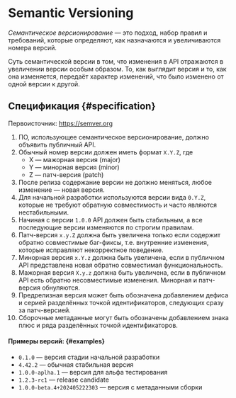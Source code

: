 # Semantic Versioning

<dfn>Семантическое версионирование</dfn> — это подход, набор правил и
требований, которые определяют, как назначаются и увеличиваются номера версий.

Суть семантической версии в том, что изменения в API отражаются в увеличении
версии особым образом. То, как выглядит версия и то, как она изменяется,
передаёт характер изменений, что было изменено от одной версии к другой.

## Спецификация {#specification}

Первоисточник: https://semver.org

1. ПО, использующее семантическое версионирование, должно объявить
   публичный API.
2. Обычный номер версии должен иметь формат `X.Y.Z`, где
    + X — мажорная версия (major)
    + Y — минорная версия (minor)
    + Z — патч-версия     (patch)
3. После релиза содержание версии не должно меняться, любое изменение —
   новая версия.
4. Для начальной разработки используются версии вида `0.Y.Z`, которые
   не требуют обратную совместимость и часто являются нестабильными.
5. Начиная с версии `1.0.0` API должен быть стабильным, а все последующие
   версии изменяются по строгим правилам.
6. Патч-версия `x.y.Z` должна быть увеличена только если содержит обратно
   совместимые баг-фиксы, т.е. внутренние изменения, которые исправляют
   некорректное поведение.
7. Минорная версия `x.Y.z` должна быть увеличена, если в публичном API
   представлена новая обратно совместимая функциональность.
8. Мажорная версия `X.y.z` должна быть увеличена, если в публичном API есть
   обратно несовместимые изменения. Минорная и патч-версия обнуляются.
9. Предрелизная версия может быть обозначена добавлением дефиса и серией
   разделённых точкой идентификаторов, следующих сразу за патч-версией.
10. Сборочные метаданные могут быть обозначены добавлением знака плюс и ряда
    разделённых точкой идентификаторов.

#### Примеры версий: {#examples}

+ `0.1.0` — версия стадии начальной разработки
+ `4.42.2` — обычная стабильная версия
+ `1.0.0-aplha.1` — версия для альфа тестирования
+ `1.2.3-rc1` — release candidate
+ `1.0.0-beta.4+202405222303` — версия с метаданными сборки
